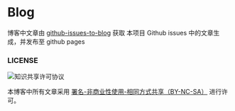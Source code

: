 # Blog

博客中文章由 [github-issues-to-blog](https://github.com/xizhibei/github-issues-to-hexo) 获取 本项目 Github issues 中的文章生成，并发布至 github pages


### LICENSE
![知识共享许可协议](https://i.creativecommons.org/l/by-nc-sa/4.0/88x31.png "署名-非商业性使用-相同方式共享（BY-NC-SA）")

本博客中所有文章采用 [署名-非商业性使用-相同方式共享（BY-NC-SA）](https://creativecommons.org/licenses/by-nc-sa/4.0/deed.zh) 进行许可。
